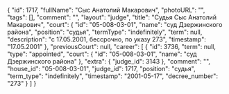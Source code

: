 {
    "id": 1717,
    "fullName": "Сыс Анатолий Макарович",
    "photoURL": "",
    "tags": [],
    "comment": "",
    "layout": "judge",
    "title": "Судья Сыс Анатолий Макарович",
    "court": {
        "id": "05-008-03-01",
        "name": "суд Дзержинского района",
        "position": "судья",
        "termType": "indefinitely",
        "term": null,
        "description": "c 17.05.2001, бессрочно, по указу 273",
        "timestamp": "17.05.2001"
    },
    "previousCourt": null,
    "career": [
        {
            "id": 3736,
            "term": null,
            "type": "appointed",
            "court": {
                "id": "05-008-03-01",
                "name": "суд Дзержинского района"
            },
            "extra": {
                "judge_id": 3143
            },
            "comment": "",
            "house_id": "05-008-03-01",
            "judge_id": 1717,
            "position": "судья",
            "term_type": "indefinitely",
            "timestamp": "2001-05-17",
            "decree_number": "273"
        }
    ]
}